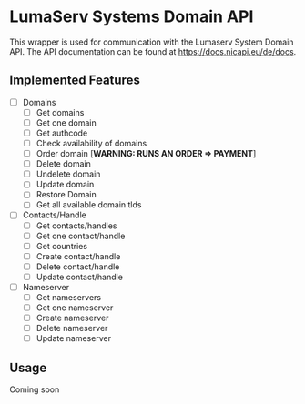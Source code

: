 # LumaServ Systems Domain API
This wrapper is used for communication with the Lumaserv System Domain API. The API documentation can be found at https://docs.nicapi.eu/de/docs.
## Implemented Features

 - [ ] Domains
	 - [ ] Get domains
	 - [ ] Get one domain
	 - [ ] Get authcode
	 - [ ] Check availability of domains
	 - [ ] Order domain [**WARNING: RUNS AN ORDER => PAYMENT**]
	 - [ ] Delete domain
	 - [ ] Undelete domain
	 - [ ] Update domain
	 - [ ] Restore Domain
	 - [ ] Get all available domain tlds
 - [ ] Contacts/Handle
	 - [ ] Get contacts/handles
	 - [ ] Get one contact/handle
	 - [ ] Get countries
	 - [ ] Create contact/handle
	 - [ ] Delete contact/handle
	 - [ ] Update contact/handle
 - [ ] Nameserver
	 - [ ] Get nameservers
	 - [ ] Get one nameserver
	 - [ ] Create nameserver
	 - [ ] Delete nameserver
	 - [ ] Update nameserver

## Usage
Coming soon
